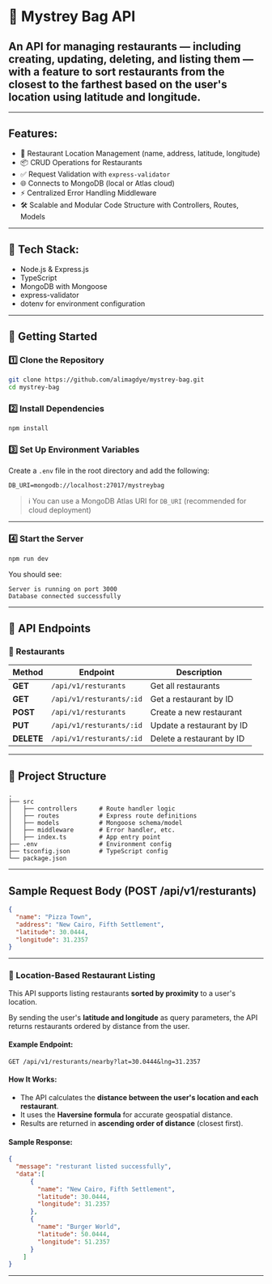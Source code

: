 # 🎒 Mystrey Bag API
An API for managing restaurants — including creating, updating, deleting, and listing them — with a feature to sort restaurants from the closest to the farthest based on the user's location using latitude and longitude.
--

---

##  Features:

* 📍 Restaurant Location Management (name, address, latitude, longitude)
* 📦 CRUD Operations for Restaurants
* ✅ Request Validation with `express-validator`
* 🌐 Connects to MongoDB (local or Atlas cloud)
* ⚡ Centralized Error Handling Middleware
* 🛠 Scalable and Modular Code Structure with Controllers, Routes, Models

---

## 🧰 Tech Stack:

* Node.js & Express.js
* TypeScript
* MongoDB with Mongoose
* express-validator
* dotenv for environment configuration

---

## 🚀 Getting Started

### 1️⃣ Clone the Repository

```bash
git clone https://github.com/alimagdye/mystrey-bag.git
cd mystrey-bag
```

### 2️⃣ Install Dependencies

```bash
npm install
```

### 3️⃣ Set Up Environment Variables

Create a `.env` file in the root directory and add the following:

```env
DB_URI=mongodb://localhost:27017/mystreybag
```

> ℹ️ You can use a MongoDB Atlas URI for `DB_URI` (recommended for cloud deployment)

---

### 4️⃣ Start the Server

```bash
npm run dev
```

You should see:

```
Server is running on port 3000
Database connected successfully
```

---

## 📖 API Endpoints

### 📍 Restaurants

| Method     | Endpoint                 | Description               |
| ---------- | ------------------------ | ------------------------- |
| **GET**    | `/api/v1/resturants`     | Get all restaurants       |
| **GET**    | `/api/v1/resturants/:id` | Get a restaurant by ID    |
| **POST**   | `/api/v1/resturants`     | Create a new restaurant   |
| **PUT**    | `/api/v1/resturants/:id` | Update a restaurant by ID |
| **DELETE** | `/api/v1/resturants/:id` | Delete a restaurant by ID |

---

## 📂 Project Structure

```
.
├── src
│   ├── controllers      # Route handler logic
│   ├── routes           # Express route definitions
│   ├── models           # Mongoose schema/model
│   ├── middleware       # Error handler, etc.
│   ├── index.ts         # App entry point
├── .env                 # Environment config
├── tsconfig.json        # TypeScript config
└── package.json
```

---

##  Sample Request Body (POST /api/v1/resturants)

```json
{
  "name": "Pizza Town",
  "address": "New Cairo, Fifth Settlement",
  "latitude": 30.0444,
  "longitude": 31.2357
}
```


---

### 📍 Location-Based Restaurant Listing

This API supports listing restaurants **sorted by proximity** to a user's location.

By sending the user's **latitude and longitude** as query parameters, the API returns restaurants ordered by distance from the user.

####  Example Endpoint:

```
GET /api/v1/resturants/nearby?lat=30.0444&lng=31.2357
```

####  How It Works:

* The API calculates the **distance between the user's location and each restaurant**.
* It uses the **Haversine formula** for accurate geospatial distance.
* Results are returned in **ascending order of distance** (closest first).

####  Sample Response:

```json
{
  "message": "resturant listed successfully",
  "data":[
      {
        "name": "New Cairo, Fifth Settlement",
        "latitude": 30.0444,
        "longitude": 31.2357
      },
      {
        "name": "Burger World",
        "latitude": 50.0444,
        "longitude": 51.2357
      }
    ]
}
```

---
